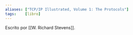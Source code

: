 ```yaml
---
aliases: ["TCP/IP Illustrated, Volume 1: The Protocols"]
tags:    [libro]
---
```


Escrito por [[W. Richard Stevens]].
